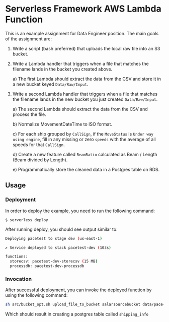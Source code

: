 
# Serverless Framework AWS Lambda Function

This is an example assignment for Data Engineer position.
The main goals of the assignment are:

1) Write a script (bash preferred) that uploads the local raw file into an S3 bucket.
2) Write a Lambda handler that triggers when a file that matches the filename lands in the bucket you created above.

    a) The first Lambda should extract the data from the CSV and store it in a new bucket keyed `Data/Raw/Input`.
3) Write a second Lambda handler that triggers when a file that matches the filename lands in the new bucket you just created `Data/Raw/Input`.

    a) The second Lambda should extract the data from the CSV and process the file.

    b) Normalize MovementDateTime to ISO format.

    c) For each ship grouped by `CallSign`, if the `MoveStatus` is `Under way using engine`, fill in any missing or zero `speeds` with the average of all speeds for that `CallSign`.

    d) Create a new feature called `BeamRatio` calculated as Beam / Length (Beam divided by Length).

    e) Programmatically store the cleaned data in a Postgres table on RDS.


## Usage

### Deployment

In order to deploy the example, you need to run the following command:

```
$ serverless deploy
```

After running deploy, you should see output similar to:

```bash
Deploying pacetest to stage dev (us-east-1)

✔ Service deployed to stack pacetest-dev (103s)

functions:
  storecsv: pacetest-dev-storecsv (15 MB)
  processdb: pacetest-dev-processdb
```

### Invocation

After successful deployment, you can invoke the deployed function by using the following command:

```bash
sh src/bucket_opt.sh upload_file_to_bucket salarsourcebucket data/pace-data.txt pace-data.txt

```

Which should result in creating a postgres table called `shipping_info`
